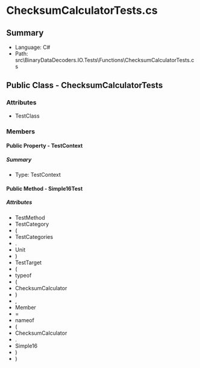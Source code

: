 ﻿# ChecksumCalculatorTests.cs

## Summary

* Language: C#
* Path: src\BinaryDataDecoders.IO.Tests\Functions\ChecksumCalculatorTests.cs

## Public Class - ChecksumCalculatorTests

### Attributes

 - TestClass

### Members

#### Public Property - TestContext

##### Summary

 * Type: TestContext 

#### Public Method - Simple16Test

##### Attributes

 - TestMethod
 - TestCategory
 - (
 - TestCategories
 - .
 - Unit
 - )
 - TestTarget
 - (
 - typeof
 - (
 - ChecksumCalculator
 - )
 - ,
 - Member
 - =
 - nameof
 - (
 - ChecksumCalculator
 - .
 - Simple16
 - )
 - )



